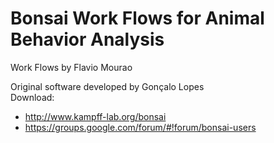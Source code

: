# Bonsai Work Flows for Animal Behavior Analysis

Work Flows by Flavio Mourao<br />

Original software developed by Gonçalo Lopes<br />
Download:<br />
- http://www.kampff-lab.org/bonsai<br />
- https://groups.google.com/forum/#!forum/bonsai-users

